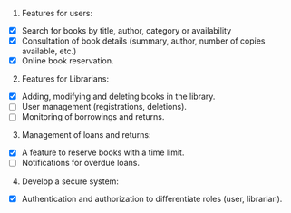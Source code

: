 1. Features for users:
- [x] Search for books by title, author, category or availability
- [x] Consultation of book details (summary, author, number of copies available, etc.)
- [x] Online book reservation.

2. Features for Librarians:
- [x] Adding, modifying and deleting books in the library.
- [ ] User management (registrations, deletions).
- [ ] Monitoring of borrowings and returns.

3. Management of loans and returns:
- [x] A feature to reserve books with a time limit.
- [ ] Notifications for overdue loans.

4. Develop a secure system:
- [x] Authentication and authorization to differentiate roles (user, librarian).